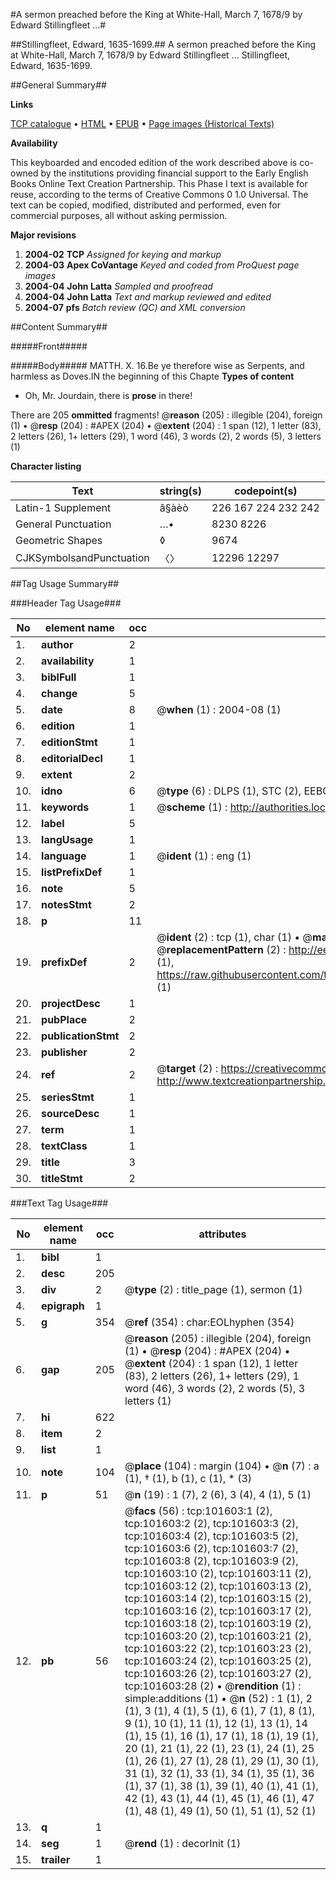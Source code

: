 #A sermon preached before the King at White-Hall, March 7, 1678/9 by Edward Stillingfleet ...#

##Stillingfleet, Edward, 1635-1699.##
A sermon preached before the King at White-Hall, March 7, 1678/9 by Edward Stillingfleet ...
Stillingfleet, Edward, 1635-1699.

##General Summary##

**Links**

[TCP catalogue](http://www.ota.ox.ac.uk/tcp/)  • 
[HTML](http://tei.it.ox.ac.uk/tcp/Texts-HTML/free/A61/A61614.html)  • 
[EPUB](http://tei.it.ox.ac.uk/tcp/Texts-EPUB/free/A61/A61614.epub) • 
[Page images (Historical Texts)](https://data.historicaltexts.jisc.ac.uk/view?pubId=eebo-13730009e&pageId=eebo-13730009e-101603-1)

**Availability**

This keyboarded and encoded edition of the
	       work described above is co-owned by the institutions
	       providing financial support to the Early English Books
	       Online Text Creation Partnership. This Phase I text is
	       available for reuse, according to the terms of Creative
	       Commons 0 1.0 Universal. The text can be copied,
	       modified, distributed and performed, even for
	       commercial purposes, all without asking permission.

**Major revisions**

1. __2004-02__ __TCP__ *Assigned for keying and markup*
1. __2004-03__ __Apex CoVantage__ *Keyed and coded from ProQuest page images*
1. __2004-04__ __John Latta__ *Sampled and proofread*
1. __2004-04__ __John Latta__ *Text and markup reviewed and edited*
1. __2004-07__ __pfs__ *Batch review (QC) and XML conversion*

##Content Summary##

#####Front#####

#####Body#####
MATTH. X. 16.Be ye therefore wise as Serpents, and harmless as Doves.IN the beginning of this Chapte
**Types of content**

  * Oh, Mr. Jourdain, there is **prose** in there!

There are 205 **ommitted** fragments! 
 @__reason__ (205) : illegible (204), foreign (1)  •  @__resp__ (204) : #APEX (204)  •  @__extent__ (204) : 1 span (12), 1 letter (83), 2 letters (26), 1+ letters (29), 1 word (46), 3 words (2), 2 words (5), 3 letters (1)

**Character listing**


|Text|string(s)|codepoint(s)|
|---|---|---|
|Latin-1 Supplement|â§àèò|226 167 224 232 242|
|General Punctuation|…•|8230 8226|
|Geometric Shapes|◊|9674|
|CJKSymbolsandPunctuation|〈〉|12296 12297|

##Tag Usage Summary##

###Header Tag Usage###

|No|element name|occ|attributes|
|---|---|---|---|
|1.|__author__|2||
|2.|__availability__|1||
|3.|__biblFull__|1||
|4.|__change__|5||
|5.|__date__|8| @__when__ (1) : 2004-08 (1)|
|6.|__edition__|1||
|7.|__editionStmt__|1||
|8.|__editorialDecl__|1||
|9.|__extent__|2||
|10.|__idno__|6| @__type__ (6) : DLPS (1), STC (2), EEBO-CITATION (1), OCLC (1), VID (1)|
|11.|__keywords__|1| @__scheme__ (1) : http://authorities.loc.gov/ (1)|
|12.|__label__|5||
|13.|__langUsage__|1||
|14.|__language__|1| @__ident__ (1) : eng (1)|
|15.|__listPrefixDef__|1||
|16.|__note__|5||
|17.|__notesStmt__|2||
|18.|__p__|11||
|19.|__prefixDef__|2| @__ident__ (2) : tcp (1), char (1)  •  @__matchPattern__ (2) : ([0-9\-]+):([0-9IVX]+) (1), (.+) (1)  •  @__replacementPattern__ (2) : http://eebo.chadwyck.com/downloadtiff?vid=$1&page=$2 (1), https://raw.githubusercontent.com/textcreationpartnership/Texts/master/tcpchars.xml#$1 (1)|
|20.|__projectDesc__|1||
|21.|__pubPlace__|2||
|22.|__publicationStmt__|2||
|23.|__publisher__|2||
|24.|__ref__|2| @__target__ (2) : https://creativecommons.org/publicdomain/zero/1.0/ (1), http://www.textcreationpartnership.org/docs/. (1)|
|25.|__seriesStmt__|1||
|26.|__sourceDesc__|1||
|27.|__term__|1||
|28.|__textClass__|1||
|29.|__title__|3||
|30.|__titleStmt__|2||


###Text Tag Usage###

|No|element name|occ|attributes|
|---|---|---|---|
|1.|__bibl__|1||
|2.|__desc__|205||
|3.|__div__|2| @__type__ (2) : title_page (1), sermon (1)|
|4.|__epigraph__|1||
|5.|__g__|354| @__ref__ (354) : char:EOLhyphen (354)|
|6.|__gap__|205| @__reason__ (205) : illegible (204), foreign (1)  •  @__resp__ (204) : #APEX (204)  •  @__extent__ (204) : 1 span (12), 1 letter (83), 2 letters (26), 1+ letters (29), 1 word (46), 3 words (2), 2 words (5), 3 letters (1)|
|7.|__hi__|622||
|8.|__item__|2||
|9.|__list__|1||
|10.|__note__|104| @__place__ (104) : margin (104)  •  @__n__ (7) : a (1), † (1), b (1), c (1), * (3)|
|11.|__p__|51| @__n__ (19) : 1 (7), 2 (6), 3 (4), 4 (1), 5 (1)|
|12.|__pb__|56| @__facs__ (56) : tcp:101603:1 (2), tcp:101603:2 (2), tcp:101603:3 (2), tcp:101603:4 (2), tcp:101603:5 (2), tcp:101603:6 (2), tcp:101603:7 (2), tcp:101603:8 (2), tcp:101603:9 (2), tcp:101603:10 (2), tcp:101603:11 (2), tcp:101603:12 (2), tcp:101603:13 (2), tcp:101603:14 (2), tcp:101603:15 (2), tcp:101603:16 (2), tcp:101603:17 (2), tcp:101603:18 (2), tcp:101603:19 (2), tcp:101603:20 (2), tcp:101603:21 (2), tcp:101603:22 (2), tcp:101603:23 (2), tcp:101603:24 (2), tcp:101603:25 (2), tcp:101603:26 (2), tcp:101603:27 (2), tcp:101603:28 (2)  •  @__rendition__ (1) : simple:additions (1)  •  @__n__ (52) : 1 (1), 2 (1), 3 (1), 4 (1), 5 (1), 6 (1), 7 (1), 8 (1), 9 (1), 10 (1), 11 (1), 12 (1), 13 (1), 14 (1), 15 (1), 16 (1), 17 (1), 18 (1), 19 (1), 20 (1), 21 (1), 22 (1), 23 (1), 24 (1), 25 (1), 26 (1), 27 (1), 28 (1), 29 (1), 30 (1), 31 (1), 32 (1), 33 (1), 34 (1), 35 (1), 36 (1), 37 (1), 38 (1), 39 (1), 40 (1), 41 (1), 42 (1), 43 (1), 44 (1), 45 (1), 46 (1), 47 (1), 48 (1), 49 (1), 50 (1), 51 (1), 52 (1)|
|13.|__q__|1||
|14.|__seg__|1| @__rend__ (1) : decorInit (1)|
|15.|__trailer__|1||
